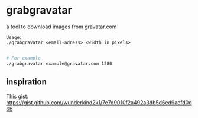 # grabgravatar
a tool to download images from gravatar.com

    Usage:
    ./grabgravatar <email-adress> <width in pixels>


```bash

# For example
./grabgravatar example@gravatar.com 1280
```

## inspiration
This gist: https://gist.github.com/wunderkind2k1/7e7d9010f2a492a3db5d6ed9aefd0d6b

